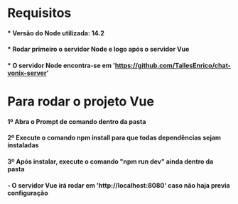 # Requisitos
#### * Versão do Node utilizada: 14.2 
#### * Rodar primeiro o servidor Node e logo após o servidor Vue 
#### * O servidor Node encontra-se em 'https://github.com/TallesEnrico/chat-vonix-server'


# Para rodar o projeto Vue
#### 1º Abra o Prompt de comando dentro da pasta
#### 2º Execute o comando npm install para que todas dependências sejam instaladas
#### 3º Após instalar, execute o comando "npm run dev" ainda dentro da pasta
#### - O servidor Vue irá rodar em 'http://localhost:8080' caso não haja previa configuração
